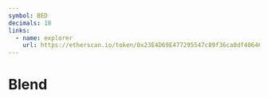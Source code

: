 ```yaml
---
symbol: BED
decimals: 18
links:
  - name: explorer
    url: https://etherscan.io/token/0x23E4D69E477295547c89f36ca0df40646e72F998
---
```


# Blend
